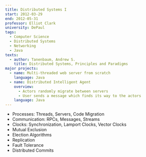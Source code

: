```yaml
---
title: Distributed Systems I
start: 2012-03-29
end: 2012-05-31
professor: Elliot Clark
university: DePaul
tags:
  - Computer Science
  - Distributed Systems
  - Networking
  - Java
texts:
  - author: Tanenbaum, Andrew S.
    title: Distributed Systems, Principles and Paradigms
major projects:
  - name: Multi-threaded web server from scratch
    language: Java
  - name: Distributed Intelligent Agent
    overview:
      - Actors randomly migrate between servers
      - User sends a message which finds its way to the actors
    language: Java
---
```

- Processes: Threads, Servers, Code Migration
- Communication: RPCs, Messages, Streams
- Clocks: Synchronization, Lamport Clocks, Vector Clocks
- Mutual Exclusion
- Election Algorithms
- Replication
- Fault Tolerance
- Distributed Commits
